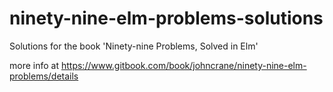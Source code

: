 # ninety-nine-elm-problems-solutions
Solutions for the book 'Ninety-nine Problems, Solved in Elm'

more info at https://www.gitbook.com/book/johncrane/ninety-nine-elm-problems/details
